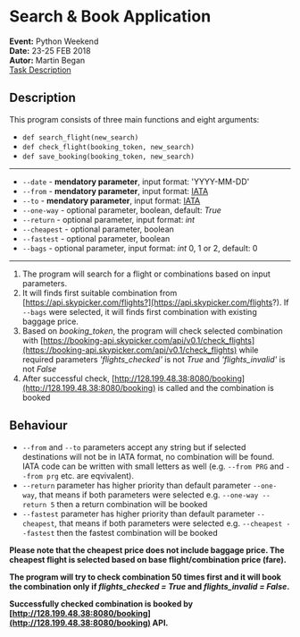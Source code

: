 # Search & Book Application

**Event:** Python Weekend  
**Date:** 23-25 FEB 2018  
**Autor:** Martin Began  
[Task Description](https://engeto.online/study/lesson/_wl9/unit/_36ZR)

## Description  
This program consists of three main functions and eight arguments:

*  `def search_flight(new_search)`  
*  `def check_flight(booking_token, new_search)`  
*  `def save_booking(booking_token, new_search)`  

***

*  `--date` - **mendatory parameter**, input format: 'YYYY-MM-DD'
*  `--from` - **mendatory parameter**, input format: [IATA](https://en.wikipedia.org/wiki/IATA_airport_code)
*  `--to` - **mendatory parameter**, input format: [IATA](https://en.wikipedia.org/wiki/IATA_airport_code)
*  `--one-way` - optional parameter, boolean, default: *True*
*  `--return` - optional parameter, input format: *int*
*  `--cheapest` - optional parameter, boolean
*  `--fastest` - optional parameter, boolean
*  `--bags` - optional parameter, input format: *int* 0, 1 or 2, default: 0  

***

1. The program will search for a flight or combinations based on input parameters.  
2. It will finds first suitable combination from [https://api.skypicker.com/flights?](https://api.skypicker.com/flights?). If `--bags` were selected, it will finds first combination with existing baggage price.  
3. Based on *booking_token*, the program will check selected combination with [https://booking-api.skypicker.com/api/v0.1/check_flights](https://booking-api.skypicker.com/api/v0.1/check_flights) while required parameters *'flights_checked'* is not *True* and *'flights_invalid'* is not *False*  
4. After successful check, [http://128.199.48.38:8080/booking](http://128.199.48.38:8080/booking) is called and the combination is booked  

## Behaviour
* `--from` and `--to` parameters accept any string but if selected destinations will not be in IATA format, no combination will be found. IATA code can be written with small letters as well (e.g. `--from PRG` and `--from prg` etc. are eqvivalent).  
* `--return` parameter has higher priority than default parameter `--one-way`, that means if both parameters were selected e.g. `--one-way --return 5` then a return combination will be booked
* `--fastest` parameter has higher priority than default parameter `--cheapest`, that means if both parameters were selected e.g. `--cheapest --fastest` then the fastest combination will be booked

**Please note that the cheapest price does not include baggage price. The cheapest flight is selected based on base flight/combination price (fare).**

**The program will try to check combination 50 times first and it will book the combination only if *flights_checked = True* and *flights_invalid = False*.**

**Successfully checked combination is booked by [http://128.199.48.38:8080/booking](http://128.199.48.38:8080/booking) API.**  
